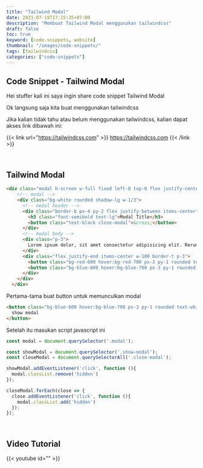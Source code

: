 ```yaml
---
title: "Tailwind Modal"
date: 2021-07-19T17:15:35+07:00
description: "Membuat Tailwind Modal menggunakan tailwindcss"
draft: false
toc: true
keyword: [code-snippets, website]
thumbnail: "/images/code-snippets/"
tags: [tailwindcss]
categories: ["code-snippets"]
---
```


## Code Snippet - Tailwind Modal

Hei stuffer kali ini saya ingin share code snippet Tailwind Modal

Ok langsung saja kita buat menggunakan tailwindcss

Jika kalian tidak tahu atau belum menggunakan tailwindcss, kalian dapat akses link dibawah ini:

{{< link url="https://tailwindcss.com" >}}
  https://tailwindcss.com
{{< /link >}}

&nbsp;

## Tailwind Modal
```html
<div class="modal h-screen w-full fixed left-0 top-0 flex justify-center items-center bg-black bg-opacity-50 hidden">
    <!-- modal -->
    <div class="bg-white rounded shadow-lg w-1/3">
      <!-- modal header -->
      <div class="border-b px-4 py-2 flex justify-between items-center">
        <h3 class="font-semibold text-lg">Modal Title</h3>
        <button class="text-black close-modal">&cross;</button>
      </div>
      <!-- modal body -->
      <div class="p-3">
        Lorem ipsum dolor, sit amet consectetur adipisicing elit. Rerum, delectus cumque fugiat nemo ducimus quae deserunt cupiditate sapiente incidunt aut accusantium dolore assumenda vitae similique, exercitationem voluptatum praesentium laboriosam nam.
      </div>
      <div class="flex justify-end items-center w-100 border-t p-3">
        <button class="bg-red-600 hover:bg-red-700 px-3 py-1 rounded text-white mr-1 close-modal">Cancel</button>
        <button class="bg-blue-600 hover:bg-blue-700 px-3 py-1 rounded text-white">Oke</button>
      </div>
    </div>
  </div>
```
Pertama-tama buat button untuk memunculkan modal
```html
<button class="bg-blue-600 hover:bg-blue-700 px-3 py-1 rounded text-white m-5 show-modal">
  show modal
</button>
```

Setelah itu masukan script javascript ini
```js
const modal = document.querySelector('.modal');

const showModal = document.querySelector('.show-modal');
const closeModal = document.querySelectorAll('.close-modal');

showModal.addEventListener('click', function (){
  modal.classList.remove('hidden')
});

closeModal.forEach(close => {
  close.addEventListener('click', function (){
    modal.classList.add('hidden')
  });
});
```

&nbsp;

## Video Tutorial
{{< youtube id="" >}}